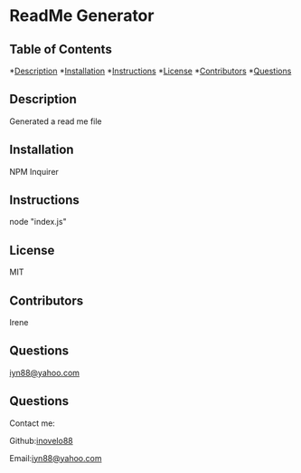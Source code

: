 
    
# ReadMe Generator

## Table of Contents
*[Description](#description)
*[Installation](#installation)
*[Instructions](#instructions)
*[License](#license)
*[Contributors](#contributors)
*[Questions](#questions)

## Description
Generated a read me file

## Installation
NPM Inquirer

## Instructions
node "index.js"

## License
MIT

## Contributors
Irene

## Questions
iyn88@yahoo.com

## Questions
Contact me:

Github:[inovelo88](https://github.com/inovelo88)

Email:[iyn88@yahoo.com](https://iyn88@yahoo.com)

